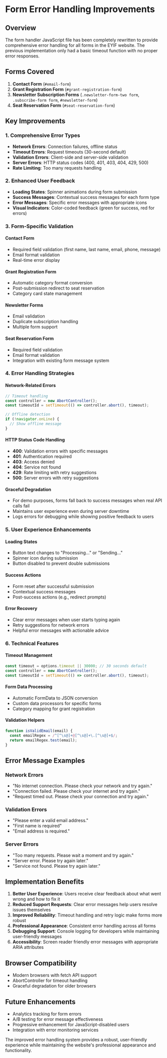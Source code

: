 # Form Error Handling Improvements

## Overview
The form handler JavaScript file has been completely rewritten to provide comprehensive error handling for all forms in the EYIF website. The previous implementation only had a basic timeout function with no proper error responses.

## Forms Covered
1. **Contact Form** (`#email-form`)
2. **Grant Registration Form** (`#grant-registration-form`)
3. **Newsletter Subscription Forms** (`.newsletter-form-two form`, `.subscribe-form form`, `#newsletter-form`)
4. **Seat Reservation Form** (`#seat-reservation-form`)

## Key Improvements

### 1. Comprehensive Error Types
- **Network Errors**: Connection failures, offline status
- **Timeout Errors**: Request timeouts (30-second default)
- **Validation Errors**: Client-side and server-side validation
- **Server Errors**: HTTP status codes (400, 401, 403, 404, 429, 500)
- **Rate Limiting**: Too many requests handling

### 2. Enhanced User Feedback
- **Loading States**: Spinner animations during form submission
- **Success Messages**: Contextual success messages for each form type
- **Error Messages**: Specific error messages with appropriate icons
- **Visual Indicators**: Color-coded feedback (green for success, red for errors)

### 3. Form-Specific Validation
#### Contact Form
- Required field validation (first name, last name, email, phone, message)
- Email format validation
- Real-time error display

#### Grant Registration Form
- Automatic category format conversion
- Post-submission redirect to seat reservation
- Category card state management

#### Newsletter Forms
- Email validation
- Duplicate subscription handling
- Multiple form support

#### Seat Reservation Form
- Required field validation
- Email format validation
- Integration with existing form message system

### 4. Error Handling Strategies

#### Network-Related Errors
```javascript
// Timeout handling
const controller = new AbortController();
const timeoutId = setTimeout(() => controller.abort(), timeout);

// Offline detection
if (!navigator.onLine) {
  // Show offline message
}
```

#### HTTP Status Code Handling
- **400**: Validation errors with specific messages
- **401**: Authentication required
- **403**: Access denied
- **404**: Service not found
- **429**: Rate limiting with retry suggestions
- **500**: Server errors with retry suggestions

#### Graceful Degradation
- For demo purposes, forms fall back to success messages when real API calls fail
- Maintains user experience even during server downtime
- Logs errors for debugging while showing positive feedback to users

### 5. User Experience Enhancements

#### Loading States
- Button text changes to "Processing..." or "Sending..."
- Spinner icon during submission
- Button disabled to prevent double submissions

#### Success Actions
- Form reset after successful submission
- Contextual success messages
- Post-success actions (e.g., redirect prompts)

#### Error Recovery
- Clear error messages when user starts typing again
- Retry suggestions for network errors
- Helpful error messages with actionable advice

### 6. Technical Features

#### Timeout Management
```javascript
const timeout = options.timeout || 30000; // 30 seconds default
const controller = new AbortController();
const timeoutId = setTimeout(() => controller.abort(), timeout);
```

#### Form Data Processing
- Automatic FormData to JSON conversion
- Custom data processors for specific forms
- Category mapping for grant registration

#### Validation Helpers
```javascript
function isValidEmail(email) {
  const emailRegex = /^[^\s@]+@[^\s@]+\.[^\s@]+$/;
  return emailRegex.test(email);
}
```

## Error Message Examples

### Network Errors
- "No internet connection. Please check your network and try again."
- "Connection failed. Please check your internet and try again."
- "Request timed out. Please check your connection and try again."

### Validation Errors
- "Please enter a valid email address."
- "First name is required"
- "Email address is required."

### Server Errors
- "Too many requests. Please wait a moment and try again."
- "Server error. Please try again later."
- "Service not found. Please try again later."

## Implementation Benefits

1. **Better User Experience**: Users receive clear feedback about what went wrong and how to fix it
2. **Reduced Support Requests**: Clear error messages help users resolve issues themselves
3. **Improved Reliability**: Timeout handling and retry logic make forms more robust
4. **Professional Appearance**: Consistent error handling across all forms
5. **Debugging Support**: Console logging for developers while maintaining user-friendly messages
6. **Accessibility**: Screen reader friendly error messages with appropriate ARIA attributes

## Browser Compatibility
- Modern browsers with fetch API support
- AbortController for timeout handling
- Graceful degradation for older browsers

## Future Enhancements
- Analytics tracking for form errors
- A/B testing for error message effectiveness
- Progressive enhancement for JavaScript-disabled users
- Integration with error monitoring services

The improved error handling system provides a robust, user-friendly experience while maintaining the website's professional appearance and functionality.
